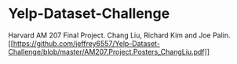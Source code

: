 # Yelp-Dataset-Challenge
Harvard AM 207 Final Project. Chang Liu, Richard Kim and Joe Palin.
[[https://github.com/jeffrey6557/Yelp-Dataset-Challenge/blob/master/AM207.Project.Posters_ChangLiu.pdf]]
